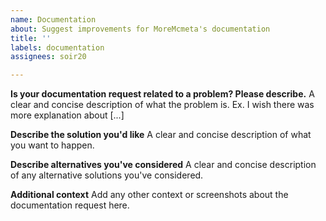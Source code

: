 ```yaml
---
name: Documentation
about: Suggest improvements for MoreMcmeta's documentation
title: ''
labels: documentation
assignees: soir20

---
```


**Is your documentation request related to a problem? Please describe.**
A clear and concise description of what the problem is. Ex. I wish there was more explanation about [...]

**Describe the solution you'd like**
A clear and concise description of what you want to happen.

**Describe alternatives you've considered**
A clear and concise description of any alternative solutions you've considered.

**Additional context**
Add any other context or screenshots about the documentation request here.
